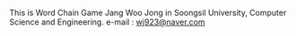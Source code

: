 This is Word Chain Game
Jang Woo Jong in Soongsil University, Computer Science and Engineering. e-mail : wj923@naver.com
